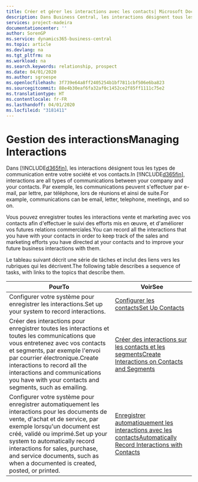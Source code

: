 ```yaml
---
title: Créer et gérer les interactions avec les contacts| Microsoft Docs
description: Dans Business Central, les interactions désignent tous les types de communication entre votre société et vos contacts. Par exemple, les communications peuvent s'effectuer par e-mail, par lettre, par téléphone, lors de réunions et ainsi de suite.
services: project-madeira
documentationcenter: ''
author: SorenGP
ms.service: dynamics365-business-central
ms.topic: article
ms.devlang: na
ms.tgt_pltfrm: na
ms.workload: na
ms.search.keywords: relationship, prospect
ms.date: 04/01/2020
ms.author: sgroespe
ms.openlocfilehash: 3f739e64a8ff2405254b1bf7811cbf506e6ba823
ms.sourcegitcommit: 88e4b30eaf6fa32af0c1452ce2f85ff1111c75e2
ms.translationtype: HT
ms.contentlocale: fr-FR
ms.lasthandoff: 04/01/2020
ms.locfileid: "3181411"
---
```

# <a name="managing-interactions"></a><span data-ttu-id="79936-104">Gestion des interactions</span><span class="sxs-lookup"><span data-stu-id="79936-104">Managing Interactions</span></span>
<span data-ttu-id="79936-105">Dans [!INCLUDE[d365fin](includes/d365fin_md.md)], les interactions désignent tous les types de communication entre votre société et vos contacts.</span><span class="sxs-lookup"><span data-stu-id="79936-105">In [!INCLUDE[d365fin](includes/d365fin_md.md)], interactions are all types of communications between your company and your contacts.</span></span> <span data-ttu-id="79936-106">Par exemple, les communications peuvent s'effectuer par e-mail, par lettre, par téléphone, lors de réunions et ainsi de suite.</span><span class="sxs-lookup"><span data-stu-id="79936-106">For example, communications can be email, letter, telephone, meetings, and so on.</span></span>

<span data-ttu-id="79936-107">Vous pouvez enregistrer toutes les interactions vente et marketing avec vos contacts afin d'effectuer le suivi des efforts mis en œuvre, et d'améliorer vos futures relations commerciales.</span><span class="sxs-lookup"><span data-stu-id="79936-107">You can record all the interactions that you have with your contacts in order to keep track of the sales and marketing efforts you have directed at your contacts and to improve your future business interactions with them.</span></span>

<span data-ttu-id="79936-108">Le tableau suivant décrit une série de tâches et inclut des liens vers les rubriques qui les décrivent.</span><span class="sxs-lookup"><span data-stu-id="79936-108">The following table describes a sequence of tasks, with links to the topics that describe them.</span></span>

| <span data-ttu-id="79936-109">Pour</span><span class="sxs-lookup"><span data-stu-id="79936-109">To</span></span> | <span data-ttu-id="79936-110">Voir</span><span class="sxs-lookup"><span data-stu-id="79936-110">See</span></span> |
| --- | --- |
| <span data-ttu-id="79936-111">Configurer votre système pour enregistrer les interactions.</span><span class="sxs-lookup"><span data-stu-id="79936-111">Set up your system to record interactions.</span></span> |[<span data-ttu-id="79936-112">Configurer les contacts</span><span class="sxs-lookup"><span data-stu-id="79936-112">Set Up Contacts</span></span>](marketing-setup-contacts.md) |
|<span data-ttu-id="79936-113">Créer des interactions pour enregistrer toutes les interactions et toutes les communications que vous entretenez avec vos contacts et segments, par exemple l'envoi par courrier électronique.</span><span class="sxs-lookup"><span data-stu-id="79936-113">Create interactions to record all the interactions and communications you have with your contacts and segments, such as emailing.</span></span>|[<span data-ttu-id="79936-114">Créer des interactions sur les contacts et les segments</span><span class="sxs-lookup"><span data-stu-id="79936-114">Create Interactions on Contacts and Segments</span></span>](marketing-how-create-interactions.md)|
|<span data-ttu-id="79936-115">Configurer votre système pour enregistrer automatiquement les interactions pour les documents de vente, d'achat et de service, par exemple lorsqu'un document est créé, validé ou imprimé.</span><span class="sxs-lookup"><span data-stu-id="79936-115">Set up your system to automatically record interactions for sales, purchase, and service documents, such as when a documented is created, posted, or printed.</span></span>|[<span data-ttu-id="79936-116">Enregistrer automatiquement les interactions avec les contacts</span><span class="sxs-lookup"><span data-stu-id="79936-116">Automatically Record Interactions with Contacts</span></span>](marketing-auto-record-interactions.md)|
